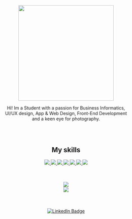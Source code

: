 
<div align="center">

<img src="https://github.com/LucaTrautmann/LucaTrautmann/assets/102241481/f0647952-d826-4eee-a357-3cf03174d3f9" width="300px" >

Hi! Im a Student with a passion for Business Informatics, <br>
UI/UX design, App & Web Design, Front-End Development <br>
and a keen eye for photography.
<br>
</div>
<br>
<br>
<h2 align="center">My skills</h2>
<div align="center">
  <a href="https://skillicons.dev/icons?i=html,css,javascript,react,nextjs,github,nodejs,py,mongodb&perline=3">
    <img class="skill-icon" src="https://skillicons.dev/icons?i=html">
    <img class="skill-icon" src="https://skillicons.dev/icons?i=css">
    <img class="skill-icon" src="https://skillicons.dev/icons?i=javascript">
    <img class="skill-icon" src="https://skillicons.dev/icons?i=react">
    <img class="skill-icon" src="https://skillicons.dev/icons?i=github">
    <img class="skill-icon" src="https://skillicons.dev/icons?i=nodejs">
    <img class="skill-icon" src="https://skillicons.dev/icons?i=py">
  </a>
</div>
<br>
<br>
<br>
<div align="left">
<div align="center">
  <img src="https://github-readme-stats.vercel.app/api/top-langs/?username=LucaTrautmann&lang_count=15&layout=donut-vertical&hide=objective-c,makefile,"  />
   
</div>
  <div align="center">

   <img src="https://github-readme-stats.vercel.app/api?username=LucaTrautmann&show_icons=true" />
</div>
<br>
<br>
<br>
<div id="badges" align="center">
  <a href="[https://www.linkedin.com/in/luca-trautmann-51a90a203/](https://www.linkedin.com/in/luca-trautmann-51a90a203/)" >
    <img src="https://img.shields.io/badge/LinkedIn-blue?style=for-the-badge&logo=linkedin&logoColor=white" alt="LinkedIn Badge"/>
  </a>
